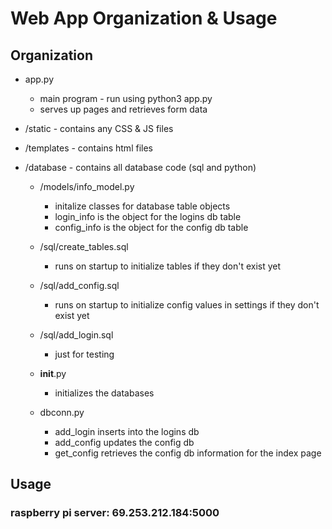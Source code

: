 # Web App Organization & Usage

## Organization
- app.py
    - main program - run using python3 app.py
    - serves up pages and retrieves form data

- /static - contains any CSS & JS files
- /templates - contains html files
- /database - contains all database code (sql and python)

    - /models/info_model.py

        - initalize classes for database table objects
        - login_info is the object for the logins db table
        - config_info is the object for the config db table
    - /sql/create_tables.sql
        - runs on startup to initialize tables if they don't exist yet
    - /sql/add_config.sql
        - runs on startup to initialize config values in settings if they don't exist yet
    - /sql/add_login.sql 
        - just for testing
    - __init__.py
        - initializes the databases

    - dbconn.py
        - add_login inserts into the logins db
        - add_config updates the config db
        - get_config retrieves the config db information for the index page

## Usage
### raspberry pi server: 69.253.212.184:5000